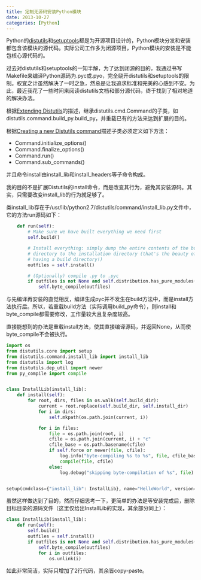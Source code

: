 ```yaml
---
title: 定制无源码安装Python模块
date: 2013-10-27
categories: [Python]
---
```


Python的[distutils](http://docs.python.org/2/library/distutils.html)和[setuptools](https://pypi.python.org/pypi/setuptools)都是为开源项目设计的，Python模块分发和安装都包含该模块的源代码。实际公司工作多为闭源项目，Python模块的安装是不能包核心源代码的。

过去对distutils和setuptools的一知半解，为了达到闭源的目的，我通过书写Makefile来编译Python源码为.pyc或.pyo，完全绕开distutils和setuptools的限制。权宜之计虽然解决了一时之急，然总是让我追求标准和完美的心感到不安。为此，最近我花了一些时间来阅读distutils文档和部分源代码，终于找到了相对地道的解决办法。

根据[Extending Distutils](http://docs.python.org/2/distutils/extending.html)的描述，继承distutils.cmd.Command的子类，如distutils.command.build\_py.build\_py，并重载已有的方法来达到扩展的目的。

根据[Creating a new Distutils command](http://docs.python.org/2/distutils/apiref.html#creating-a-new-distutils-command)描述子类必须定义如下方法：

* Command.initialize\_options()
* Command.finalize\_options()
* Command.run()
* Command.sub\_commands()

并且命令install由install\_lib和install\_headers等子命令构成。

我的目的不是扩展Distutils的install命令，而是改变其行为，避免其安装源码。其实，只需要改变install\_lib的行为就足够了。

类install\_lib存在于/usr/lib/python2.7/distutils/command/install\_lib.py文件中，它的方法run源码如下：
```python
    def run(self):
        # Make sure we have built everything we need first
        self.build()

        # Install everything: simply dump the entire contents of the build
        # directory to the installation directory (that's the beauty of
        # having a build directory!)
        outfiles = self.install()

        # (Optionally) compile .py to .pyc
        if outfiles is not None and self.distribution.has_pure_modules():
            self.byte_compile(outfiles)
```

与先编译再安装的直觉相反，编译生成pyc并不发生在build方法中，而是install方法执行后。所以，若重载build方法（实际调用build_py命令），则install和byte_compile都需要修改，工作量较大且复杂度较高。

直接能想到的办法是重载install方法，使其直接编译源码，并返回None，从而使byte_compile不会被执行。

```python
import os
from distutils.core import setup
from distutils.command.install_lib import install_lib
from distutils import log
from distutils.dep_util import newer
from py_compile import compile


class InstallLib(install_lib):
    def install(self):
        for root, dirs, files in os.walk(self.build_dir):
            current = root.replace(self.build_dir, self.install_dir)
            for i in dirs:
                self.mkpath(os.path.join(current, i))

            for i in files:
                file = os.path.join(root, i)
                cfile = os.path.join(current, i) + "c"
                cfile_base = os.path.basename(cfile)
                if self.force or newer(file, cfile):
                    log.info("byte-compiling %s to %s", file, cfile_base)
                    compile(file, cfile)
                else:
                    log.debug("skipping byte-compilation of %s", file)


setup(cmdclass={"install_lib": InstallLib}, name="HelloWorld", version="1.0")
```

虽然这样做达到了目的，然而仔细思考一下，更简单的办法是等安装完成后，删除目标目录的源码文件（这里仅给出InstallLib的实现，其余部分同上）：

```python
class InstallLib(install_lib):
    def run(self):
        self.build()
        outfiles = self.install()
        if outfiles is not None and self.distribution.has_pure_modules():
            self.byte_compile(outfiles)
            for i in outfiles:
                os.unlink(i)
```

如此非常简洁，实际只增加了2行代码，其余皆copy-paste。
